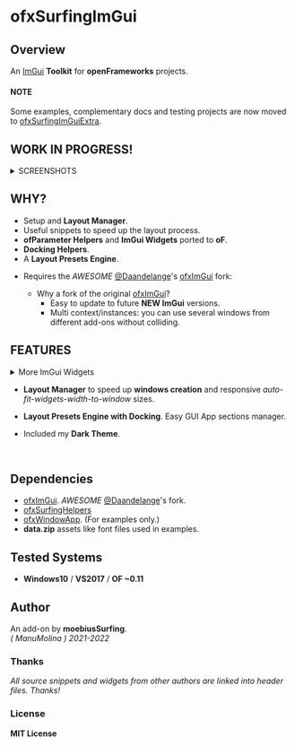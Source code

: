 ofxSurfingImGui
=============================

## Overview

An [ImGui](https://github.com/ocornut/imgui) **Toolkit** for **openFrameworks** projects.  

#### NOTE
Some examples, complementary docs and testing projects are now moved to [ofxSurfingImGuiExtra](https://github.com/moebiussurfing/ofxSurfingImGuiExtra).  

## WORK IN PROGRESS!

<details>
  <summary>SCREENSHOTS</summary>
  <p>

#### Widgets & Layout Engine

![image](https://github.com/moebiussurfing/ofxSurfingImGuiExtra/blob/master/readme_media/image/1_Widgets_Sliders2.PNG?raw=true "image")  

![image](https://github.com/moebiussurfing/ofxSurfingImGuiExtra/blob/master/readme_media/image/1_Widgets_Sliders.PNG?raw=true "image")  

#### Layout Presets Engine

![gif](https://github.com/moebiussurfing/ofxSurfingImGuiExtra/blob/master/readme_media/gif/3_0_Layout_Docking2.gif?raw=true "gif")  
  </p>
</details>

## WHY?
- Setup and **Layout Manager**.
- Useful snippets to speed up the layout process.  
- **ofParameter Helpers** and **ImGui Widgets** ported to **oF**.
- **Docking Helpers**.
- A **Layout Presets Engine**.

* Requires the _AWESOME_ [@Daandelange](https://github.com/Daandelange)'s [ofxImGui](https://github.com/Daandelange/ofxImGui/) fork: 

  - Why a fork of the original [ofxImGui](https://github.com/jvcleave/ofxImGui)? 
    - Easy to update to future **NEW ImGui** versions.  
    - Multi context/instances: 
      you can use several windows from different add-ons without colliding. 

## FEATURES 
<details>
  <summary>More ImGui Widgets</summary>
  <p>

  - Big Toggles and Buttons
  - Vertical and Horizontal Sliders
  - Range Sliders
  - Styled Knobs
  - Inactive, hidden, locked widgets
  - Show or hide labels and values
  - DearWidgets
  - Gradient Color Designer
  - Matrix Selector
  - Progress bars and waiting spinners
  - Files Browser
  - Curve Editors
  - Mouse Wheel control
  </p>
</details>

- **Layout Manager** to speed up **windows creation** and responsive _auto-fit-widgets-width-to-window_ sizes.

- **Layout Presets Engine with Docking**. Easy GUI App sections manager.

- Included my **Dark Theme**.

<BR>

## Dependencies
* [ofxImGui](https://github.com/Daandelange/ofxImGui/). _AWESOME_ [@Daandelange](https://github.com/Daandelange)'s fork.
* [ofxSurfingHelpers](https://github.com/moebiussurfing/ofxSurfingHelpers)
* [ofxWindowApp](https://github.com/moebiussurfing/ofxWindowApp). (For examples only.)
* **data.zip** assets like font files used in examples.

## Tested Systems
- **Windows10** / **VS2017** / **OF ~0.11**

## Author
An add-on by **moebiusSurfing**.  
*( ManuMolina ) 2021-2022*  

### Thanks
_All source snippets and widgets from other authors are linked into header files. Thanks!_

### License
**MIT License**
